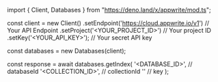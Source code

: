 import { Client, Databases } from "https://deno.land/x/appwrite/mod.ts";

const client = new Client()
    .setEndpoint('https://cloud.appwrite.io/v1') // Your API Endpoint
    .setProject('&lt;YOUR_PROJECT_ID&gt;') // Your project ID
    .setKey('&lt;YOUR_API_KEY&gt;'); // Your secret API key

const databases = new Databases(client);

const response = await databases.getIndex(
    '<DATABASE_ID>', // databaseId
    '<COLLECTION_ID>', // collectionId
    '' // key
);
